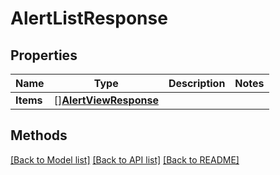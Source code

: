 # AlertListResponse

## Properties

Name | Type | Description | Notes
------------ | ------------- | ------------- | -------------
**Items** | [][**AlertViewResponse**](AlertViewResponse.md) |  | 

## Methods


[[Back to Model list]](../README.md#documentation-for-models) [[Back to API list]](../README.md#documentation-for-api-endpoints) [[Back to README]](../README.md)


